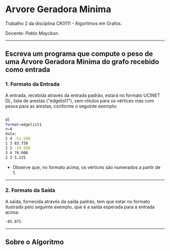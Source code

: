 # Arvore Geradora Minima

Trabalho 2 da disciplina CK0111 - Algoritmos em Grafos.

Docente: *Pablo Mayckon*.

---

## Escreva um programa que compute o peso de uma Árvore Geradora Mínima do grafo recebido como entrada

### 1. Formato da Entrada

A entrada, recebida através da entrada padrão, estará no formato UCINET DL, lista de arestas ("edgelist1"), sem rótulos para os vértices mas com pesos para as arestas, conforme o seguinte exemplo:

```bash

dl
format=edgelist1
n=4
data:
2 4 -61.500
1 3 83.750
1 2 -29.500
3 4 78.000
2 3 5.125
```

- Observe que, no formato acima, os vértices são numerados a partir de 1.

---

### 2. Formato da Saída

A saída, fornecida através da saída padrão, tem que estar no formato ilustrado pelo seguinte exemplo, que é a saída esperada para a entrada acima:

```bash
-85.875
```

---

## Sobre o Algoritmo
